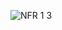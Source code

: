 ![NFR 1 3](https://github.com/oleksandrblazhko/ai-213-hrushov/assets/101941157/e487a370-b4b1-4a4c-8081-9a83cbb0c25a)
